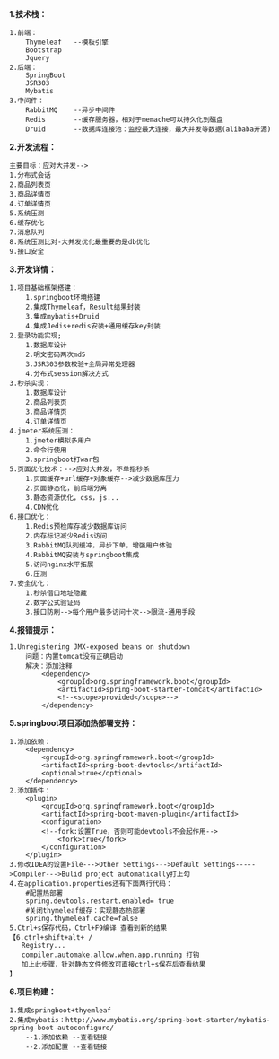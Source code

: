 
**1.技术栈：**
    
    1.前端：
        Thymeleaf   --模板引擎
        Bootstrap
        Jquery
    2.后端：
        SpringBoot
        JSR303
        Mybatis
    3.中间件：
        RabbitMQ    --异步中间件 
        Redis       --缓存服务器，相对于memache可以持久化到磁盘
        Druid       --数据库连接池：监控最大连接，最大并发等数据(alibaba开源)
        
**2.开发流程：**
    
    主要目标：应对大并发-->
    1.分布式会话
    2.商品列表页
    3.商品详情页
    4.订单详情页
    5.系统压测
    6.缓存优化
    7.消息队列
    8.系统压测比对-大并发优化最重要的是db优化
    9.接口安全
    
**3.开发详情：**

    1.项目基础框架搭建：
        1.springboot环境搭建
        2.集成Thymeleaf，Result结果封装
        3.集成mybatis+Druid
        4.集成Jedis+redis安装+通用缓存key封装
    2.登录功能实现;
        1.数据库设计
        2.明文密码两次md5
        3.JSR303参数校验+全局异常处理器
        4.分布式session解决方式
    3.秒杀实现：
        1.数据库设计
        2.商品列表页
        3.商品详情页
        4.订单详情页
    4.jmeter系统压测：
        1.jmeter模拟多用户
        2.命令行使用
        3.springboot打war包
    5.页面优化技术：-->应对大并发，不单指秒杀
        1.页面缓存+url缓存+对象缓存-->减少数据库压力
        2.页面静态化，前后端分离
        3.静态资源优化，css，js...
        4.CDN优化
    6.接口优化：
        1.Redis预检库存减少数据库访问
        2.内存标记减少Redis访问
        3.RabbitMQ队列缓冲，异步下单，增强用户体验
        4.RabbitMQ安装与springboot集成
        5.访问nginx水平拓展
        6.压测
    7.安全优化：
        1.秒杀借口地址隐藏
        2.数学公式验证码
        3.接口防刷-->每个用户最多访问十次-->限流-通用手段
        
**4.报错提示：**

    1.Unregistering JMX-exposed beans on shutdown
        问题：内置tomcat没有正确启动
        解决：添加注释
            <dependency>
            	<groupId>org.springframework.boot</groupId>
          		<artifactId>spring-boot-starter-tomcat</artifactId>
          		<!--<scope>provided</scope>-->
            </dependency>
            
**5.springboot项目添加热部署支持：**

    1.添加依赖：
        <dependency>
            <groupId>org.springframework.boot</groupId>
            <artifactId>spring-boot-devtools</artifactId>
            <optional>true</optional>
        </dependency>
    2.添加插件：
        <plugin>
            <groupId>org.springframework.boot</groupId>
            <artifactId>spring-boot-maven-plugin</artifactId>
            <configuration>
            <!--fork:设置True，否则可能devtools不会起作用-->
                <fork>true</fork>
            </configuration>
        </plugin>
    3.修改IDEA的设置File--->Other Settings--->Default Settings----->Compiler--->Bulid project automatically打上勾
    4.在application.properties还有下面两行代码：
        #配置热部署
        spring.devtools.restart.enabled= true
        #关闭thymeleaf缓存：实现静态热部署
        spring.thymeleaf.cache=false
    5.Ctrl+s保存代码，Ctrl+F9编译 查看到新的结果
    【6.ctrl+shift+alt+ /  
       Registry...
       compiler.automake.allow.when.app.running 打钩
       加上此步骤，针对静态文件修改可直接ctrl+s保存后查看结果 
    】
        
        
**6.项目构建：**
    
    1.集成springboot+thyemleaf
    2.集成mybatis：http://www.mybatis.org/spring-boot-starter/mybatis-spring-boot-autoconfigure/
        --1.添加依赖 --查看链接
        --2.添加配置 --查看链接

    
    
    
    
    